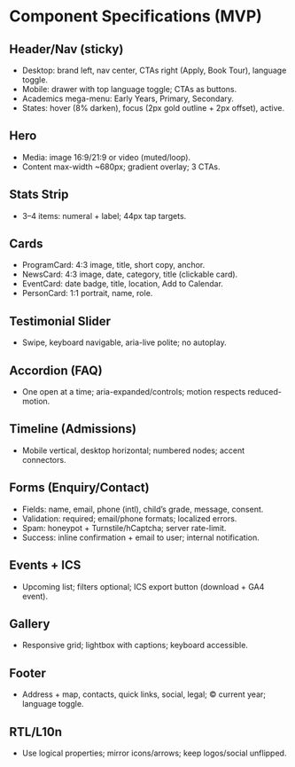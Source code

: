 # Component Specifications (MVP)

## Header/Nav (sticky)
- Desktop: brand left, nav center, CTAs right (Apply, Book Tour), language toggle.
- Mobile: drawer with top language toggle; CTAs as buttons.
- Academics mega-menu: Early Years, Primary, Secondary.
- States: hover (8% darken), focus (2px gold outline + 2px offset), active.

## Hero
- Media: image 16:9/21:9 or video (muted/loop).
- Content max-width ~680px; gradient overlay; 3 CTAs.

## Stats Strip
- 3–4 items: numeral + label; 44px tap targets.

## Cards
- ProgramCard: 4:3 image, title, short copy, anchor.
- NewsCard: 4:3 image, date, category, title (clickable card).
- EventCard: date badge, title, location, Add to Calendar.
- PersonCard: 1:1 portrait, name, role.

## Testimonial Slider
- Swipe, keyboard navigable, aria-live polite; no autoplay.

## Accordion (FAQ)
- One open at a time; aria-expanded/controls; motion respects reduced-motion.

## Timeline (Admissions)
- Mobile vertical, desktop horizontal; numbered nodes; accent connectors.

## Forms (Enquiry/Contact)
- Fields: name, email, phone (intl), child’s grade, message, consent.
- Validation: required; email/phone formats; localized errors.
- Spam: honeypot + Turnstile/hCaptcha; server rate-limit.
- Success: inline confirmation + email to user; internal notification.

## Events + ICS
- Upcoming list; filters optional; ICS export button (download + GA4 event).

## Gallery
- Responsive grid; lightbox with captions; keyboard accessible.

## Footer
- Address + map, contacts, quick links, social, legal; © current year; language toggle.

## RTL/L10n
- Use logical properties; mirror icons/arrows; keep logos/social unflipped.
